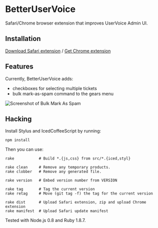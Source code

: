 BetterUserVoice
===============

Safari/Chrome browser extension that improves UserVoice Admin UI.


Installation
------------

[Download Safari extension](http://files.tarantsov.com/BetterUserVoice/1.0.0/BetterUserVoice-1.0.0.safariextz) / [Get Chrome extension](#)


Features
--------

Currently, BetterUserVoice adds:

* checkboxes for selecting multiple tickets
* bulk mark-as-spam command to the gears menu

![Screenshot of Bulk Mark As Spam](http://files.tarantsov.com/BetterUserVoice/assets/BetterUserVoice-bulk-mark-as-spam.png)


Hacking
-------

Install Stylus and IcedCoffeeScript by running:

    npm install

Then you can use:

    rake           # Build *.{js,css} from src/*.{iced,styl}

    rake clean     # Remove any temporary products.
    rake clobber   # Remove any generated file.

    rake version   # Embed version number from VERSION

    rake tag       # Tag the current version
    rake retag     # Move (git tag -f) the tag for the current version

    rake dist      # Upload Safari extension, zip and upload Chrome extension
    rake manifest  # Upload Safari update manifest

Tested with Node.js 0.8 and Ruby 1.8.7.
